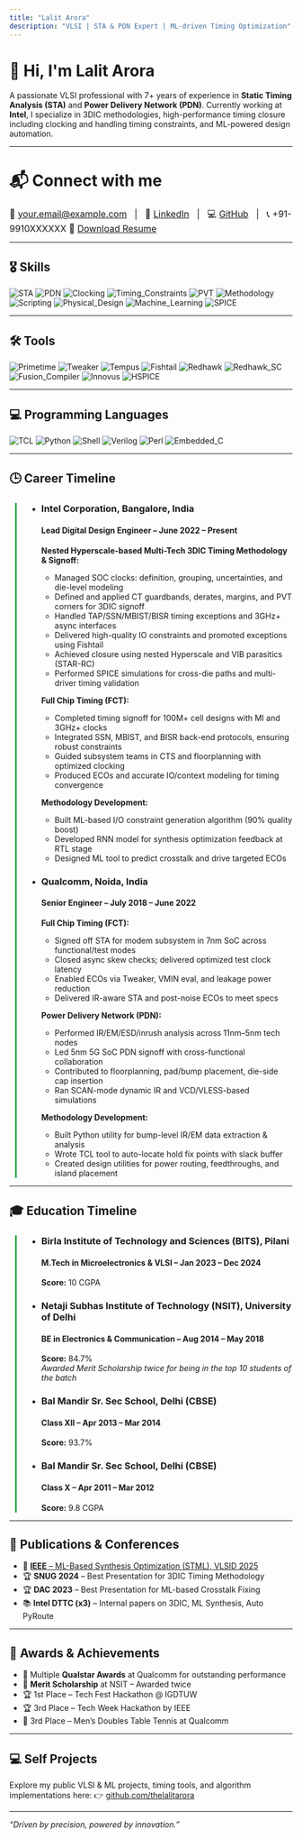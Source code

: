 ```yaml
---
title: "Lalit Arora"
description: "VLSI | STA & PDN Expert | ML-driven Timing Optimization"
---
```


# 👋 Hi, I'm Lalit Arora

A passionate VLSI professional with 7+ years of experience in **Static Timing Analysis (STA)** and **Power Delivery Network (PDN)**. Currently working at **Intel**, I specialize in 3DIC methodologies, high-performance timing closure including clocking and handling timing constraints, and ML-powered design automation. 

---

# 📬 Connect with me

<div style="margin-top:20px; font-size:16px;">
  📧 <a href="mailto:vlalitarora@gmail.com">your.email@example.com</a> &nbsp; | &nbsp;
  🔗 <a href="https://www.linkedin.com/in/lalit-arora">LinkedIn</a> &nbsp; | &nbsp;
  💻 <a href="https://github.com/thelalitarora">GitHub</a> &nbsp; | &nbsp;
  📞 +91-9910XXXXXX
  📄 <a href="https://github.com/thelalitarora/thelalitarora.github.io/main/RESUME.pdf">Download Resume</a>
</div>

---

## 🎖️ Skills

![STA](https://img.shields.io/badge/STA-Expert-brightgreen)
![PDN](https://img.shields.io/badge/PDN-Expert-brightgreen)
![Clocking](https://img.shields.io/badge/Clocking-Expert-brightgreen)
![Timing_Constraints](https://img.shields.io/badge/Timing_Constraints-Expert-brightgreen)
![PVT](https://img.shields.io/badge/PVT-Advanced-blue)
![Methodology](https://img.shields.io/badge/Methodology-Advanced-blue)
![Scripting](https://img.shields.io/badge/Scripting-Advanced-blue)
![Physical_Design](https://img.shields.io/badge/Physical_Design-Intermediate-yellow)
![Machine_Learning](https://img.shields.io/badge/ML_in_VLSI-Intermediate-yellow)
![SPICE](https://img.shields.io/badge/SPICE-Intermediate-yellow)

---

## 🛠️ Tools

![Primetime](https://img.shields.io/badge/Primetime-Expert-brightgreen)
![Tweaker](https://img.shields.io/badge/Tweaker-Expert-brightgreen)
![Tempus](https://img.shields.io/badge/Tempus-Advanced-brightgreen)
![Fishtail](https://img.shields.io/badge/Fishtail-Advanced-blue)
![Redhawk](https://img.shields.io/badge/Redhawk-Advanced-blue)
![Redhawk_SC](https://img.shields.io/badge/Redhawk_SC-Advanced-blue)
![Fusion_Compiler](https://img.shields.io/badge/Fusion_Compiler-Intermediate-yellow)
![Innovus](https://img.shields.io/badge/Innovus-Intermediate-yellow)
![HSPICE](https://img.shields.io/badge/HSPICE-Intermediate-yellow)

---

## 💻 Programming Languages

![TCL](https://img.shields.io/badge/TCL-Expert-brightgreen)
![Python](https://img.shields.io/badge/Python-Expert-brightgreen)
![Shell](https://img.shields.io/badge/Shell-Advanced-blue)
![Verilog](https://img.shields.io/badge/Verilog-Intermediate-yellow)
![Perl](https://img.shields.io/badge/Perl-Intermediate-yellow)
![Embedded_C](https://img.shields.io/badge/Embedded_C-Intermediate-yellow)

---

## 🕒 Career Timeline

<div style="border-left: 3px solid #28a745; padding-left: 20px; margin-left: 10px;">
<ul>
  <li>
    <h3>Intel Corporation, Bangalore, India</h3>
    <h4>Lead Digital Design Engineer – June 2022 – Present</h4>
    <p><strong>Nested Hyperscale-based Multi-Tech 3DIC Timing Methodology & Signoff:</strong></p>
    <ul>
      <li>Managed SOC clocks: definition, grouping, uncertainties, and die-level modeling</li>
      <li>Defined and applied CT guardbands, derates, margins, and PVT corners for 3DIC signoff</li>
      <li>Handled TAP/SSN/MBIST/BISR timing exceptions and 3GHz+ async interfaces</li>
      <li>Delivered high-quality IO constraints and promoted exceptions using Fishtail</li>
      <li>Achieved closure using nested Hyperscale and VIB parasitics (STAR-RC)</li>
      <li>Performed SPICE simulations for cross-die paths and multi-driver timing validation</li>
    </ul>
    <p><strong>Full Chip Timing (FCT):</strong></p>
    <ul>
      <li>Completed timing signoff for 100M+ cell designs with MI and 3GHz+ clocks</li>
      <li>Integrated SSN, MBIST, and BISR back-end protocols, ensuring robust constraints</li>
      <li>Guided subsystem teams in CTS and floorplanning with optimized clocking</li>
      <li>Produced ECOs and accurate IO/context modeling for timing convergence</li>
    </ul>
    <p><strong>Methodology Development:</strong></p>
    <ul>
      <li>Built ML-based I/O constraint generation algorithm (90% quality boost)</li>
      <li>Developed RNN model for synthesis optimization feedback at RTL stage</li>
      <li>Designed ML tool to predict crosstalk and drive targeted ECOs</li>
    </ul>
  </li>

  <li>
    <h3>Qualcomm, Noida, India</h3>
    <h4>Senior Engineer – July 2018 – June 2022</h4>
    <p><strong>Full Chip Timing (FCT):</strong></p>
    <ul>
      <li>Signed off STA for modem subsystem in 7nm SoC across functional/test modes</li>
      <li>Closed async skew checks; delivered optimized test clock latency</li>
      <li>Enabled ECOs via Tweaker, VMIN eval, and leakage power reduction</li>
      <li>Delivered IR-aware STA and post-noise ECOs to meet specs</li>
    </ul>
    <p><strong>Power Delivery Network (PDN):</strong></p>
    <ul>
      <li>Performed IR/EM/ESD/inrush analysis across 11nm–5nm tech nodes</li>
      <li>Led 5nm 5G SoC PDN signoff with cross-functional collaboration</li>
      <li>Contributed to floorplanning, pad/bump placement, die-side cap insertion</li>
      <li>Ran SCAN-mode dynamic IR and VCD/VLESS-based simulations</li>
    </ul>
    <p><strong>Methodology Development:</strong></p>
    <ul>
      <li>Built Python utility for bump-level IR/EM data extraction & analysis</li>
      <li>Wrote TCL tool to auto-locate hold fix points with slack buffer</li>
      <li>Created design utilities for power routing, feedthroughs, and island placement</li>
    </ul>
  </li>
</ul>
</div>

---

## 🎓 Education Timeline

<div style="border-left: 3px solid #28a745; padding-left: 20px; margin-left: 10px;">

<ul>
  <li>
    <h3>Birla Institute of Technology and Sciences (BITS), Pilani</h3>
    <h4>M.Tech in Microelectronics & VLSI – Jan 2023 – Dec 2024</h4>
    <p><strong>Score:</strong> 10 CGPA</p>
  </li>

  <li>
    <h3>Netaji Subhas Institute of Technology (NSIT), University of Delhi</h3>
    <h4>BE in Electronics & Communication – Aug 2014 – May 2018</h4>
    <p><strong>Score:</strong> 84.7%<br>
    <em>Awarded Merit Scholarship twice for being in the top 10 students of the batch</em></p>
  </li>

  <li>
    <h3>Bal Mandir Sr. Sec School, Delhi (CBSE)</h3>
    <h4>Class XII – Apr 2013 – Mar 2014</h4>
    <p><strong>Score:</strong> 93.7%</p>
  </li>

  <li>
    <h3>Bal Mandir Sr. Sec School, Delhi (CBSE)</h3>
    <h4>Class X – Apr 2011 – Mar 2012</h4>
    <p><strong>Score:</strong> 9.8 CGPA</p>
  </li>
</ul>
</div>

---

## 📄 Publications & Conferences

- 📝 [**IEEE** – ML-Based Synthesis Optimization (STML), VLSID 2025](https://ieeexplore.ieee.org/document/10900719)  
- 🏆 **SNUG 2024** – Best Presentation for 3DIC Timing Methodology  
- 🏆 **DAC 2023** – Best Presentation for ML-based Crosstalk Fixing  
- 📚 **Intel DTTC (x3)** – Internal papers on 3DIC, ML Synthesis, Auto PyRoute

---

## 🏅 Awards & Achievements

- 🥇 Multiple **Qualstar Awards** at Qualcomm for outstanding performance  
- 🥈 **Merit Scholarship** at NSIT – Awarded twice  
- 🏆 1st Place – Tech Fest Hackathon @ IGDTUW  
- 🏆 3rd Place – Tech Week Hackathon by IEEE  
- 🏓 3rd Place – Men’s Doubles Table Tennis at Qualcomm

---

## 💻 Self Projects

Explore my public VLSI & ML projects, timing tools, and algorithm implementations here:
👉 [github.com/thelalitarora](https://github.com/thelalitarora)

---



_“Driven by precision, powered by innovation.”_
